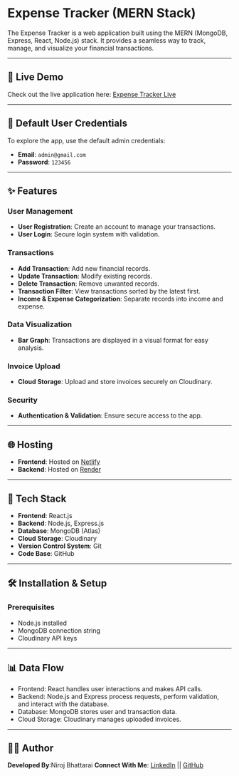 # Expense Tracker (MERN Stack)

The Expense Tracker is a web application built using the MERN (MongoDB, Express, React, Node.js) stack. It provides a seamless way to track, manage, and visualize your financial transactions.

---

## 🚀 Live Demo

Check out the live application here: [Expense Tracker Live](https://vedaexpensetracker.netlify.app/)

---

## 🔑 Default User Credentials

To explore the app, use the default admin credentials:  
- **Email**: `admin@gmail.com`  
- **Password**: `123456`  

---

## ✨ Features

### User Management
- **User Registration**: Create an account to manage your transactions.  
- **User Login**: Secure login system with validation.  

### Transactions
- **Add Transaction**: Add new financial records.  
- **Update Transaction**: Modify existing records.  
- **Delete Transaction**: Remove unwanted records.  
- **Transaction Filter**: View transactions sorted by the latest first.  
- **Income & Expense Categorization**: Separate records into income and expense.  

### Data Visualization
- **Bar Graph**: Transactions are displayed in a visual format for easy analysis.  

### Invoice Upload
- **Cloud Storage**: Upload and store invoices securely on Cloudinary.  

### Security
- **Authentication & Validation**: Ensure secure access to the app.

---

## 🌐 Hosting

- **Frontend**: Hosted on [Netlify](https://www.netlify.com/)  
- **Backend**: Hosted on [Render](https://render.com/)  

---

## 📂 Tech Stack

- **Frontend**: React.js  
- **Backend**: Node.js, Express.js  
- **Database**: MongoDB (Atlas)  
- **Cloud Storage**: Cloudinary
- **Version Control System**: Git
- **Code Base**: GitHub 

---

## 🛠️ Installation & Setup

### Prerequisites
- Node.js installed
- MongoDB connection string
- Cloudinary API keys

---

## 📊 Data Flow
- Frontend: React handles user interactions and makes API calls.
- Backend: Node.js and Express process requests, perform validation, and interact with the database.
- Database: MongoDB stores user and transaction data.
- Cloud Storage: Cloudinary manages uploaded invoices.

---

## 🧑‍💻 Author
**Developed By**:Niroj Bhattarai
**Connect With Me**: [LinkedIn](www.linkedin.com/in/nirojbhattarai) || [GitHub](https://github.com/nirojbhattarai)
